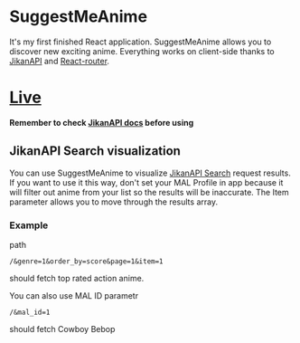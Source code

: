 # SuggestMeAnime

It's my first finished React application. SuggestMeAnime allows you to discover new exciting anime. 
Everything works on client-side thanks to [JikanAPI](https://github.com/jikan-me/jikan) and [React-router](https://github.com/ReactTraining/react-router).

# [Live](https://pomierski.github.io/SuggestMeAnime/)

**Remember to check [JikanAPI docs](https://jikan.docs.apiary.io/#introduction/information/rate-limiting) before using**

## JikanAPI Search visualization
You can use SuggestMeAnime to visualize [JikanAPI Search](https://jikan.docs.apiary.io/#reference/0/search) request results. If you want to use it this way, don't set your MAL Profile in app because it will filter out anime from your list so the results will be inaccurate.
The Item parameter allows you to move through the results array.

### Example
path
```
/&genre=1&order_by=score&page=1&item=1
```
should fetch top rated action anime.

You can also use MAL ID parametr
```
/&mal_id=1
```
should fetch Cowboy Bebop
